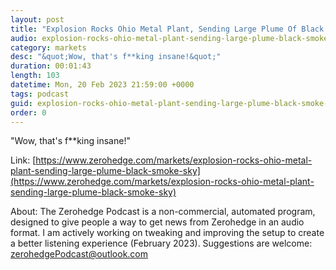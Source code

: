 ```yaml
---
layout: post
title: "Explosion Rocks Ohio Metal Plant, Sending Large Plume Of Black Smoke Into Sky  "
audio: explosion-rocks-ohio-metal-plant-sending-large-plume-black-smoke-sky-0
category: markets
desc: "&quot;Wow, that's f**king insane!&quot;"
duration: 00:01:43
length: 103
datetime: Mon, 20 Feb 2023 21:59:00 +0000
tags: podcast
guid: explosion-rocks-ohio-metal-plant-sending-large-plume-black-smoke-sky-0
order: 0
---
```

&quot;Wow, that's f**king insane!&quot;

Link: [https://www.zerohedge.com/markets/explosion-rocks-ohio-metal-plant-sending-large-plume-black-smoke-sky](https://www.zerohedge.com/markets/explosion-rocks-ohio-metal-plant-sending-large-plume-black-smoke-sky)

About: The Zerohedge Podcast is a non-commercial, automated program, designed to give people a way to get news from Zerohedge in an audio format.  I am actively working on tweaking and improving the setup to create a better listening experience (February 2023).  Suggestions are welcome: [zerohedgePodcast@outlook.com](mailto:zerohedgePodcast@outlook.com)